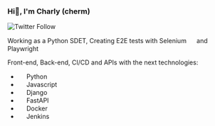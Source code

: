 ### Hi👋, I'm Charly (cherm)
![Twitter Follow](https://img.shields.io/twitter/follow/chermdev?style=social)

Working as a Python SDET, Creating E2E tests with Selenium <img src="https://www.svgrepo.com/show/452091/python.svg" width="15px" height="15px"> and Playwright <img src="https://www.svgrepo.com/show/452091/python.svg" width="15px" height="15px"><img src="https://www.svgrepo.com/show/452045/js.svg" width="15px" height="15px">

Front-end, Back-end, CI/CD and APIs with the next technologies:
* <img src="https://www.svgrepo.com/show/452091/python.svg" width="15px" height="15px"> Python
* <img src="https://www.svgrepo.com/show/452045/js.svg" width="15px" height="15px"> Javascript
* <img src="https://www.svgrepo.com/show/373554/django.svg" width="15px" height="15px"> Django
* <img src="https://cdn.worldvectorlogo.com/logos/fastapi.svg" width="15px" height="15px"> FastAPI
* <img src="https://www.svgrepo.com/show/452192/docker.svg" width="15px" height="15px"> Docker
* <img src="https://www.svgrepo.com/show/373699/jenkins.svg" width="15px" height="15px"> Jenkins


<!--
**chermdev/chermdev** is a ✨ _special_ ✨ repository because its `README.md` (this file) appears on your GitHub profile.

Here are some ideas to get you started:

- 🔭 I’m currently working on ...
- 🌱 I’m currently learning ...
- 👯 I’m looking to collaborate on ...
- 🤔 I’m looking for help with ...
- 💬 Ask me about ...
- 📫 How to reach me: ...
- 😄 Pronouns: ...
- ⚡ Fun fact: ...
-->
